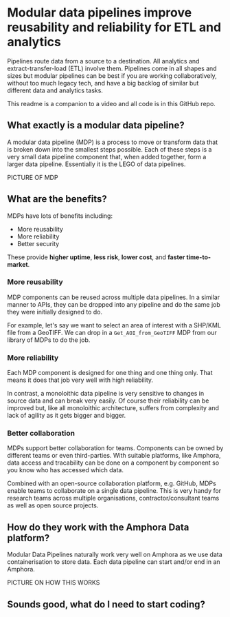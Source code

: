 # Modular data pipelines improve reusability and reliability for ETL and analytics

Pipelines route data from a source to a destination. All analytics and extract-transfer-load (ETL) involve them. Pipelines come in all shapes and sizes but modular pipelines can be best if you are working collaboratively, without too much legacy tech, and have a big backlog of similar but different data and analytics tasks.

This readme is a companion to a video and all code is in this GitHub repo.

## What exactly is a modular data pipeline?

A modular data pipeline (MDP) is a process to move or transform data that is broken down into the smallest steps possible. Each of these steps is a very small data pipeline component that, when added together, form a larger data pipeline. Essentially it is the LEGO of data pipelines.

PICTURE OF MDP

## What are the benefits?

MDPs have lots of benefits including:
* More reusability
* More reliability
* Better security

These provide **higher uptime**, **less risk**, **lower cost**, and **faster time-to-market**.

### More reusability

MDP components can be reused across multiple data pipelines. In a similar manner to APIs, they can be dropped into any pipeline and do the same job they were initially designed to do.

For example, let's say we want to select an area of interest with a SHP/KML file from a GeoTIFF. We can drop in a `Get_AOI_from_GeoTIFF` MDP from our library of MDPs to do the job.

### More reliability

Each MDP component is designed for one thing and one thing only. That means it does that job very well with high reliability. 

In contrast, a monoloithic data pipeline is very sensitive to changes in source data and can break very easily. Of course their reliability can be improved but, like all monoloithic architecture, suffers from complexity and lack of agility as it gets bigger and bigger.

### Better collaboration

MDPs support better collaboration for teams. Components can be owned by different teams or even third-parties. With suitable platforms, like Amphora, data access and tracability can be done on a component by component so you know who has accessed which data.

Combined with an open-source collaboration platform, e.g. GitHub, MDPs enable teams to collaborate on a single data pipeline. This is very handy for research teams across multiple organisations, contractor/consultant teams as well as open source projects.

## How do they work with the Amphora Data platform?

Modular Data Pipelines naturally work very well on Amphora as we use data containerisation to store data. Each data pipeline can start and/or end in an Amphora.

PICTURE ON HOW THIS WORKS

## Sounds good, what do I need to start coding?

